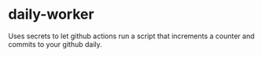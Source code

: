 # daily-worker

Uses secrets to let github actions run a script that increments a counter and commits to your github daily.  